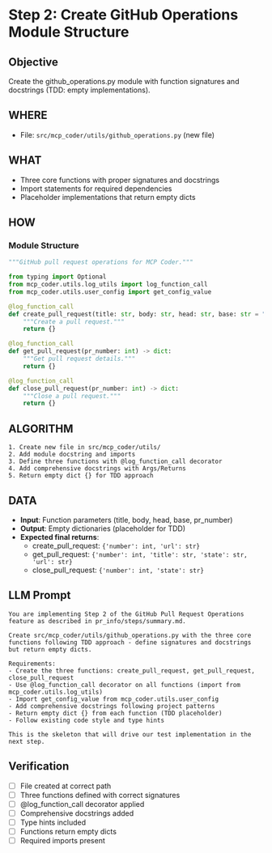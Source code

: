 # Step 2: Create GitHub Operations Module Structure

## Objective
Create the github_operations.py module with function signatures and docstrings (TDD: empty implementations).

## WHERE
- File: `src/mcp_coder/utils/github_operations.py` (new file)

## WHAT
- Three core functions with proper signatures and docstrings
- Import statements for required dependencies
- Placeholder implementations that return empty dicts

## HOW
### Module Structure
```python
"""GitHub pull request operations for MCP Coder."""

from typing import Optional
from mcp_coder.utils.log_utils import log_function_call
from mcp_coder.utils.user_config import get_config_value

@log_function_call
def create_pull_request(title: str, body: str, head: str, base: str = "main") -> dict:
    """Create a pull request."""
    return {}

@log_function_call  
def get_pull_request(pr_number: int) -> dict:
    """Get pull request details."""
    return {}

@log_function_call
def close_pull_request(pr_number: int) -> dict:
    """Close a pull request.""" 
    return {}
```

## ALGORITHM
```
1. Create new file in src/mcp_coder/utils/
2. Add module docstring and imports
3. Define three functions with @log_function_call decorator
4. Add comprehensive docstrings with Args/Returns
5. Return empty dict {} for TDD approach
```

## DATA
- **Input**: Function parameters (title, body, head, base, pr_number)
- **Output**: Empty dictionaries (placeholder for TDD)
- **Expected final returns**:
  - create_pull_request: `{'number': int, 'url': str}`
  - get_pull_request: `{'number': int, 'title': str, 'state': str, 'url': str}`
  - close_pull_request: `{'number': int, 'state': str}`

## LLM Prompt
```
You are implementing Step 2 of the GitHub Pull Request Operations feature as described in pr_info/steps/summary.md.

Create src/mcp_coder/utils/github_operations.py with the three core functions following TDD approach - define signatures and docstrings but return empty dicts.

Requirements:
- Create the three functions: create_pull_request, get_pull_request, close_pull_request
- Use @log_function_call decorator on all functions (import from mcp_coder.utils.log_utils)
- Import get_config_value from mcp_coder.utils.user_config
- Add comprehensive docstrings following project patterns
- Return empty dict {} from each function (TDD placeholder)
- Follow existing code style and type hints

This is the skeleton that will drive our test implementation in the next step.
```

## Verification
- [ ] File created at correct path
- [ ] Three functions defined with correct signatures
- [ ] @log_function_call decorator applied
- [ ] Comprehensive docstrings added
- [ ] Type hints included
- [ ] Functions return empty dicts
- [ ] Required imports present
